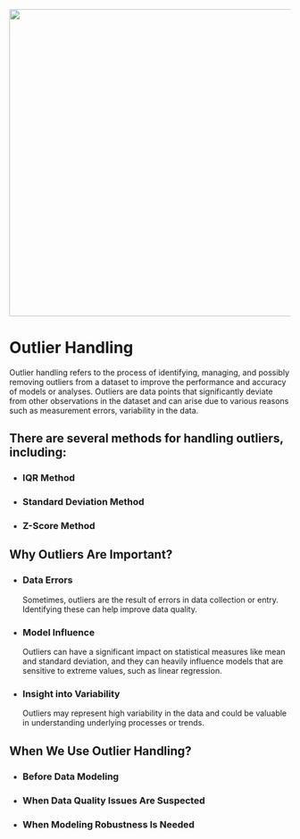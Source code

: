 <img style="margin-right: 30px " width="900" height="550" src="https://github.com/Tuhin4042/resource/blob/main/outlier.jpg">

# Outlier Handling 
  Outlier handling refers to the process of identifying, managing, and possibly removing outliers from a dataset to improve the performance and accuracy of models or analyses. Outliers are data 
  points that significantly deviate from other observations in the dataset and can arise due to various reasons such as measurement errors, variability in the data.

## There are several methods for handling outliers, including:

- ### IQR Method
- ### Standard Deviation Method
- ### Z-Score Method

## Why Outliers Are Important?

- ### Data Errors
    Sometimes, outliers are the result of errors in data collection or entry. Identifying these can help improve data quality.
- ### Model Influence
    Outliers can have a significant impact on statistical measures like mean and standard deviation, and they can heavily influence models that are sensitive to extreme values, such as linear 
    regression.
- ### Insight into Variability
    Outliers may represent high variability in the data and could be valuable in understanding underlying processes or trends.

## When We Use Outlier Handling?

- ### Before Data Modeling
- ### When Data Quality Issues Are Suspected
- ### When Modeling Robustness Is Needed
  


